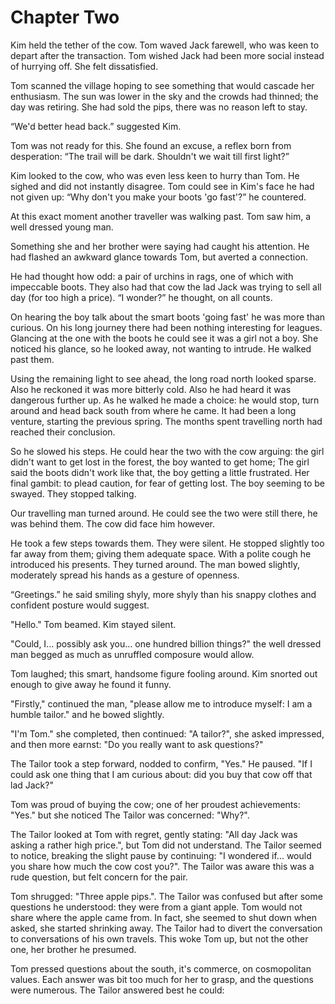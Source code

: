 
# Chapter Two

Kim held the tether of the cow. Tom waved Jack farewell, who was keen to depart after the transaction. Tom wished Jack had been more social instead of hurrying off. She felt dissatisfied.

Tom scanned the village hoping to see something that would cascade her enthusiasm. The sun was lower in the sky and the crowds had thinned; the day was retiring. She had sold the pips, there was no reason left to stay.

“We'd better head back.” suggested Kim.

Tom was not ready for this. She found an excuse, a reflex born from desperation: “The trail will be dark. Shouldn't we wait till first light?”

Kim looked to the cow, who was even less keen to hurry than Tom. He sighed and did not instantly disagree. Tom could see in Kim's face he had not given up: “Why don't you make your boots 'go fast'?” he countered.

At this exact moment another traveller was walking past. Tom saw him, a well dressed young man. 

Something she and her brother were saying had caught his attention. He had flashed an awkward glance towards Tom, but averted a connection.

He had thought how odd: a pair of urchins in rags, one of which with impeccable boots. They also had that cow the lad Jack was trying to sell all day (for too high a price). “I wonder?” he thought, on all counts. 

On hearing the boy talk about the smart boots 'going fast' he was more than curious. On his long journey there had been nothing interesting for leagues. Glancing at the one with the boots he could see it was a girl not a boy. She noticed his glance, so he looked away, not wanting to intrude. He walked past them. 

Using the remaining light to see ahead, the long road north looked sparse. Also he reckoned it was more bitterly cold. Also he had heard it was dangerous further up. As he walked he made a choice: he would stop, turn around and head back south from where he came. It had been a long venture, starting the previous spring. The months spent travelling north had reached their conclusion. 

So he slowed his steps. He could hear the two with the cow arguing: the girl didn't want to get lost in the forest, the boy wanted to get home; The girl said the boots didn't work like that, the boy getting a little frustrated. Her final gambit: to plead caution, for fear of getting lost. The boy seeming to be swayed. They stopped talking. 

Our travelling man turned around. He could see the two were still there, he was behind them. The cow did face him however.

He took a few steps towards them. They were silent. He stopped slightly too far away from them; giving them adequate space. With a polite cough he introduced his presents. They turned around. The man bowed slightly, moderately spread his hands as a gesture of openness. 

“Greetings.” he said smiling shyly, more shyly than his snappy clothes and confident posture would suggest.

"Hello." Tom beamed. Kim stayed silent.

"Could, I... possibly ask you... one hundred billion things?" the well dressed man begged as much as unruffled composure would allow.

Tom laughed; this smart, handsome figure fooling around. Kim snorted out enough to give away he found it funny.

"Firstly," continued the man, "please allow me to introduce myself: I am a humble tailor." and he bowed slightly.

"I'm Tom." she completed, then continued: "A tailor?", she asked impressed, and then more earnst: "Do you really want to ask questions?"

The Tailor took a step forward, nodded to confirm, "Yes." He paused. "If I could ask one thing that I am curious about: did you buy that cow off that lad Jack?"

Tom was proud of buying the cow; one of her proudest achievements: "Yes." but she noticed The Tailor was concerned: "Why?".

The Tailor looked at Tom with regret, gently stating: "All day Jack was asking a rather high price.", but Tom did not understand. The Tailor seemed to notice, breaking the slight pause by continuing: "I wondered if...  would you share how much the cow cost you?". The Tailor was aware this was a rude question, but felt concern for the pair.

Tom shrugged: "Three apple pips.". The Tailor was confused but after some questions he understood: they were from a giant apple. Tom would not share where the apple came from. In fact, she seemed to shut down when asked, she started shrinking away. The Tailor had to divert the conversation to conversations of his own travels. This woke Tom up, but not the other one, her brother he presumed.

Tom pressed questions about the south, it's commerce, on cosmopolitan values. Each answer was bit too much for her to grasp, and the questions were numerous. The Tailor answered best he could:

